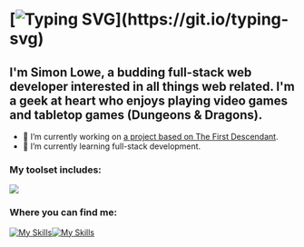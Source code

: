 # [![Typing SVG](https://readme-typing-svg.demolab.com/?lines=Hello+there!)](https://git.io/typing-svg)

## I'm Simon Lowe, a budding full-stack web developer interested in all things web related. I'm a geek at heart who enjoys playing video games and tabletop games (Dungeons & Dragons).


- 🔭 I’m currently working on <a href="https://github.com/LoweSimon/TFD-Project.git">a project based on The First Descendant</a>.
- 🌱 I’m currently learning full-stack development.

### My toolset includes:

<p align="left">
    <img src="https://skillicons.dev/icons?i=js,html,css,wordpress,php,tailwind,react,mongodb,nodejs,git,vscode" />   
</p>

### Where you can find me:
[![My Skills](https://skillicons.dev/icons?i=github)](https://github.com/LoweSimon)[![My Skills](https://skillicons.dev/icons?i=linkedin)](https://www.linkedin.com/in/simon-lowe-49799688)


<!--
**LoweSimon/LoweSimon** is a ✨ _special_ ✨ repository because its `README.md` (this file) appears on your GitHub profile.

Here are some ideas to get you started:

- 🔭 I’m currently working on ...
- 🌱 I’m currently learning ...
- 👯 I’m looking to collaborate on ...
- 🤔 I’m looking for help with ...
- 💬 Ask me about ...
- 📫 How to reach me: ...
- 😄 Pronouns: ...
- ⚡ Fun fact: ...
-->
